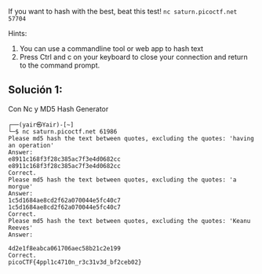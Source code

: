 If you want to hash with the best, beat this test!
`nc saturn.picoctf.net 57704`

Hints:
1. You can use a commandline tool or web app to hash text
2. Press Ctrl and c on your keyboard to close your connection and return to the command prompt.

## Solución 1:
Con Nc y MD5 Hash Generator
```
┌──(yair㉿Yair)-[~]
└─$ nc saturn.picoctf.net 61986
Please md5 hash the text between quotes, excluding the quotes: 'having an operation'
Answer:
e8911c168f3f28c385ac7f3e4d0682cc
e8911c168f3f28c385ac7f3e4d0682cc
Correct.
Please md5 hash the text between quotes, excluding the quotes: 'a morgue'
Answer:
1c5d1684ae8cd2f62a070044e5fc40c7
1c5d1684ae8cd2f62a070044e5fc40c7
Correct.
Please md5 hash the text between quotes, excluding the quotes: 'Keanu Reeves'
Answer:
                                                                                                                               
4d2e1f8eabca061706aec58b21c2e199
Correct.
picoCTF{4ppl1c4710n_r3c31v3d_bf2ceb02}
```